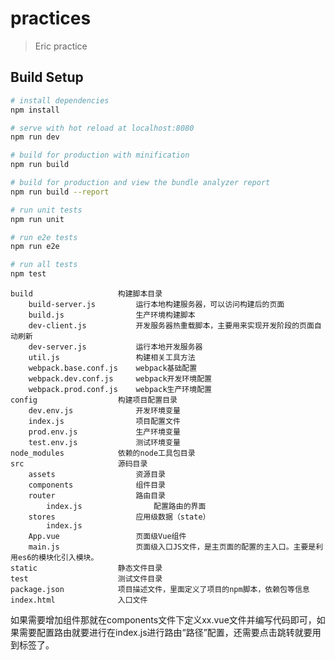 # practices

> Eric practice

## Build Setup

``` bash
# install dependencies
npm install

# serve with hot reload at localhost:8080
npm run dev

# build for production with minification
npm run build

# build for production and view the bundle analyzer report
npm run build --report

# run unit tests
npm run unit

# run e2e tests
npm run e2e

# run all tests
npm test
```

    build                   构建脚本目录
        build-server.js         运行本地构建服务器，可以访问构建后的页面
        build.js                生产环境构建脚本
        dev-client.js           开发服务器热重载脚本，主要用来实现开发阶段的页面自动刷新
        dev-server.js           运行本地开发服务器
        util.js                 构建相关工具方法
        webpack.base.conf.js    webpack基础配置
        webpack.dev.conf.js     webpack开发环境配置
        webpack.prod.conf.js    webpack生产环境配置
    config                  构建项目配置目录
        dev.env.js              开发环境变量
        index.js                项目配置文件
        prod.env.js             生产环境变量
        test.env.js             测试环境变量
    node_modules            依赖的node工具包目录
    src                     源码目录
        assets                  资源目录
        components              组件目录
        router                  路由目录
            index.js                配置路由的界面
        stores                  应用级数据（state）
            index.js
        App.vue                 页面级Vue组件
        main.js                 页面级入口JS文件，是主页面的配置的主入口。主要是利用es6的模块化引入模块。
    static                  静态文件目录
    test                    测试文件目录
    package.json            项目描述文件，里面定义了项目的npm脚本，依赖包等信息
    index.html              入口文件

如果需要增加组件那就在components文件下定义xx.vue文件并编写代码即可，如果需要配置路由就要进行在index.js进行路由“路径”配置，还需要点击跳转就要用到<router-link></router-link>标签了。
